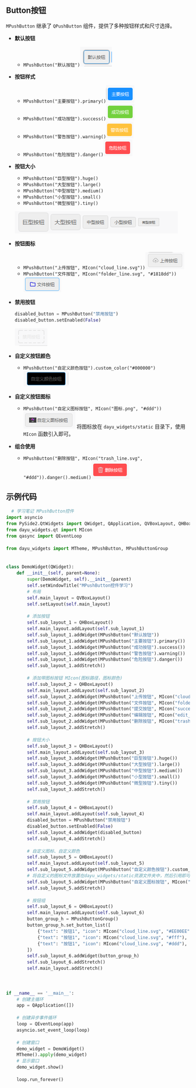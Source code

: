 ## Button按钮
`MPushButton` 继承了 `QPushButton` 组件，提供了多种按钮样式和尺寸选择。

- **默认按钮** 
  - `MPushButton("默认按钮")`![img_1.png](img_1.png)
  
- **按钮样式**
  - `MPushButton("主要按钮").primary()`![img.png](img.png)
  - `MPushButton("成功按钮").success()`![img_2.png](img_2.png)
  - `MPushButton("警告按钮").warning()`![img_3.png](img_3.png)
  - `MPushButton("危险按钮").danger()`![img_4.png](img_4.png)
  
- **按钮大小**
  - `MPushButton("巨型按钮").huge()`
  - `MPushButton("大型按钮").large()`
  - `MPushButton("中型按钮").medium()`
  - `MPushButton("小型按钮").small()`
  - `MPushButton("微型按钮").tiny()`

  ![img_5.png](img_5.png)

- **按钮图标**
  - `MPushButton("上传按钮", MIcon("cloud_line.svg"))`![img_6.png](img_6.png)
  - `MPushButton("文件按钮", MIcon("folder_line.svg", "#1818dd"))`![img_7.png](img_7.png)
  
- **禁用按钮**
  ```python
  disabled_button = MPushButton("禁用按钮")
  disabled_button.setEnabled(False)
  ```
  ![img_8.png](img_8.png)

- **自定义按钮颜色**
  - `MPushButton("自定义颜色按钮").custom_color("#000000")`![img_9.png](img_9.png)
  
- **自定义按钮图标**
  
  - `MPushButton("自定义图标按钮", MIcon("图标.png", "#ddd"))`![img_10.png](img_10.png)
   将图标放在 `dayu_widgets/static` 目录下，使用 `MIcon` 函数引入即可。

- **组合使用**
  - `MPushButton("删除按钮", MIcon("trash_line.svg", "#ddd")).danger().medium()`![img_11.png](img_11.png)
## 示例代码
```python
  # 学习笔记 MPushButton控件
import asyncio
from PySide2.QtWidgets import QWidget, QApplication, QVBoxLayout, QHBoxLayout
from dayu_widgets.qt import MIcon
from qasync import QEventLoop

from dayu_widgets import MTheme, MPushButton, MPushButtonGroup


class DemoWidget(QWidget):
    def __init__(self, parent=None):
        super(DemoWidget, self).__init__(parent)
        self.setWindowTitle("MPushButton控件学习")
        # 布局
        self.main_layout = QVBoxLayout()
        self.setLayout(self.main_layout)

        # 添加按钮
        self.sub_layout_1 = QHBoxLayout()
        self.main_layout.addLayout(self.sub_layout_1)
        self.sub_layout_1.addWidget(MPushButton("默认按钮"))
        self.sub_layout_1.addWidget(MPushButton("主要按钮").primary())
        self.sub_layout_1.addWidget(MPushButton("成功按钮").success())
        self.sub_layout_1.addWidget(MPushButton("警告按钮").warning())
        self.sub_layout_1.addWidget(MPushButton("危险按钮").danger())
        self.sub_layout_1.addStretch()

        # 添加带图标按钮 MIcon(图标路径，图标颜色)
        self.sub_layout_2 = QHBoxLayout()
        self.main_layout.addLayout(self.sub_layout_2)
        self.sub_layout_2.addWidget(MPushButton("上传按钮", MIcon("cloud_line.svg")))
        self.sub_layout_2.addWidget(MPushButton("文件按钮", MIcon("folder_line.svg", "#1818dd")))
        self.sub_layout_2.addWidget(MPushButton("提交按钮", MIcon("success_line.svg", "#ee00ee")).success())
        self.sub_layout_2.addWidget(MPushButton("编辑按钮", MIcon("edit_line.svg", "#fff")).warning())
        self.sub_layout_2.addWidget(MPushButton("删除按钮", MIcon("trash_line.svg", "#ddd")).danger().medium())
        self.sub_layout_2.addStretch()

        # 按钮大小
        self.sub_layout_3 = QHBoxLayout()
        self.main_layout.addLayout(self.sub_layout_3)
        self.sub_layout_3.addWidget(MPushButton("巨型按钮").huge())
        self.sub_layout_3.addWidget(MPushButton("大型按钮").large())
        self.sub_layout_3.addWidget(MPushButton("中型按钮").medium())
        self.sub_layout_3.addWidget(MPushButton("小型按钮").small())
        self.sub_layout_3.addWidget(MPushButton("微型按钮").tiny())
        self.sub_layout_3.addStretch()

        # 禁用按钮
        self.sub_layout_4 = QHBoxLayout()
        self.main_layout.addLayout(self.sub_layout_4)
        disabled_button = MPushButton("禁用按钮")
        disabled_button.setEnabled(False)
        self.sub_layout_4.addWidget(disabled_button)
        self.sub_layout_4.addStretch()

        # 自定义图标、自定义颜色
        self.sub_layout_5 = QHBoxLayout()
        self.main_layout.addLayout(self.sub_layout_5)
        self.sub_layout_5.addWidget(MPushButton("自定义颜色按钮").custom_color("#000000"))
        # 将自定义的图标文件放置在dayu_widgets/static资源文件夹中，然后引用即可。
        self.sub_layout_5.addWidget(MPushButton("自定义图标按钮", MIcon("图标.png", "#ddd")))
        self.sub_layout_5.addStretch()

        # 按钮组
        self.sub_layout_6 = QHBoxLayout()
        self.main_layout.addLayout(self.sub_layout_6)
        button_group_h = MPushButtonGroup()
        button_group_h.set_button_list([
            {"text": "按钮1", "icon": MIcon("cloud_line.svg", "#EE00EE"), 'type': MPushButton.DangerType, 'clicked': lambda: print("clicked")},
            {"text": "按钮1", "icon": MIcon("cloud_line.svg", "#fff"), 'type': MPushButton.DangerType, 'clicked': lambda: print("clicked")},
            {"text": "按钮1", "icon": MIcon("cloud_line.svg", "#ddd"), 'type': MPushButton.DangerType, 'clicked': lambda: print("clicked")},
        ])
        self.sub_layout_6.addWidget(button_group_h)
        self.sub_layout_6.addStretch()
        self.main_layout.addStretch()



if __name__ == '__main__':
    # 创建主循环
    app = QApplication([])

    # 创建异步事件循环
    loop = QEventLoop(app)
    asyncio.set_event_loop(loop)

    # 创建窗口
    demo_widget = DemoWidget()
    MTheme().apply(demo_widget)
    # 显示窗口
    demo_widget.show()

    loop.run_forever()

